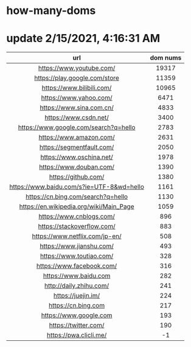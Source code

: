 # how-many-doms

# update 2/15/2021, 4:16:31 AM

url | dom nums
:-: | :-:
https://www.youtube.com/ | 19317
https://play.google.com/store | 11359
https://www.bilibili.com/ | 10965
https://www.yahoo.com/ | 6471
https://www.sina.com.cn/ | 4833
https://www.csdn.net/ | 3400
https://www.google.com/search?q=hello | 2783
https://www.amazon.com/ | 2631
https://segmentfault.com/ | 2050
https://www.oschina.net/ | 1978
https://www.douban.com/ | 1390
https://github.com/ | 1380
https://www.baidu.com/s?ie=UTF-8&wd=hello | 1161
https://cn.bing.com/search?q=hello | 1130
https://en.wikipedia.org/wiki/Main_Page | 1059
https://www.cnblogs.com/ | 896
https://stackoverflow.com/ | 883
https://www.netflix.com/jp-en/ | 508
https://www.jianshu.com/ | 493
https://www.toutiao.com/ | 328
https://www.facebook.com/ | 316
https://www.baidu.com | 282
http://daily.zhihu.com/ | 241
https://juejin.im/ | 224
https://cn.bing.com | 217
https://www.google.com | 193
https://twitter.com/ | 190
https://pwa.clicli.me/ | -1
